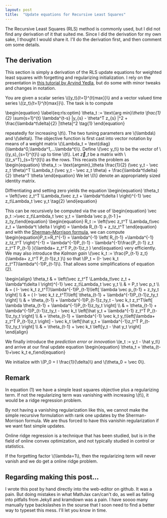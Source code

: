 ```yaml
---
layout: post
title:  "Update equations for Recursive Least Squares"
---
```

The Recursive Least Squares (RLS) method is commonly used, but I did not find any derivation of it that suited me. 
Since I did the derivation for my own sake, I thought I would share it.
I'll do the derivation first, and then comment om some details.


## The derivation
This section is simply a derivation of the RLS update equations for weighted least squares with forgetting and regularizing initialization.
I rely on the presentation in [this tutorial by Arvind Yedla](http://pfister.ee.duke.edu/courses/ece586/ex_proj_2008.pdf), but do some with minor tweaks and changes in notation.

You are given a scalar series \\((y_t)_{t=1}^{t_{max}}\\) and a vector valued time series \\((z_t)_{t=1}^{t_{max}}\\). The task is to compute

\\begin{equation}
\label{eq:rls:optim} \theta_t := \text{arg min}_\theta \frac{1}{2} \sum_{s=1}^{t} \lambda^{t-s} |y_{s} - \theta^T z_{s} |^2 + \frac{\lambda^t\delta}{2} |\theta|^2 \tag{1}
\\end{equation}

repeatedly for increasing \\(t\\). The two tuning parameters are \\(\lambda\\) and \\(\delta\\).
The objective function is first cast into vector notation by means of a weight matrix \\(\Lambda_t = \text{diag}(\lambda^0,\lambda^1,...\lambda^t)\\).
Define \\(\vec y\_t\\) to be the vector of \\((y\_s)\_{s=1}^{t}\\) up to time \\(t\\).
Let $\vec z\_t$ be a matrix with \\((z\_s^T)\_{s=1}^{t}\\) as the rows. This recasts the problem as
\\begin{equation} \theta_t := \text{argmin}_\theta \frac{1}{2} (\vec y_t -  \vec z_t \theta)^T \Lambda_t (\vec y_t - \vec z_t \theta) + \frac{\lambda^t\delta}{2} \theta^T \theta \\end{equation}
We let \\(I\\) denote an appropriately sized identity matrix. 

Diffrentiating and setting zero yields the equation
\\begin{equation} \theta_t = \left(\vec z_t^T \Lambda_t\vec z_t + \lambda^t\delta I \right)^{-1} \vec z_t\Lambda_t \vec y_t  \tag{2} \\end{equation}

This can be recursively be computed via the use of
\\begin{equation} \vec p_t :=\vec z_t\Lambda_t \vec y_t = \lambda \vec p_{t-1 }+ z_ty_t\\end{equation}
\\begin{equation} R_t := \left(\vec z_t^T \Lambda_t\vec z_t + \lambda^t \delta I \right)  = \lambda R_{t-1} + z_tz_t^T \\end{equation}
and with the [Sherman–Morrison formula](https://en.wikipedia.org/wiki/Sherman%E2%80%93Morrison_formula), we can compute
\\begin{equation}P_t:=R_t^{-1} = \lambda^{-1} \left( R_{t-1} +\lambda^{-1} z_tz_t^T   \right)^{-1} = \lambda^{-1}P_{t-1} - \lambda^{-1}\frac{P_{t-1} z_t z_t^T P_{t-1} }{\lambda+ z_t^T P_{t-1}z_t } \\end{equation}
very efficiently. We may also introduce the _Kalman gain_ \\(\vec k_t := \frac{P_{t-1} z_t}{\lambda+ z_t^T P_{t-1}z_t }\\) so that \\(P_t = (I- \vec k_t z_t^T)\lambda^{-1}P_{t-1}\\).  That allows some simplifications of equation (2).



\\begin{align}
	\theta_t
	 & = \left(\vec z_t^T \Lambda_t\vec z_t + \lambda^t\delta I \right)^{-1} \vec z_t\Lambda_t \vec y_t                                                      \\\\
	 & = P_t \vec p_t                                                                                                                                            \\\\
	 & = ( I- \vec k_t z_t^T)\lambda^{-1}P_{t-1}\left[ \lambda \vec p_{t-1} + z_ty_t \right]                                                                \\\\
	 & = ( I- \vec k_t z_t^T)\left[ \theta_{t-1} + \lambda^{-1}P_{t-1}z_ty_t \right]                                                                        \\\\
	 & =   \theta_{t-1} + \lambda^{-1}P_{t-1}z_ty_t - \vec k_t z_t^T\left[ \lambda \theta_{t-1} + \lambda^{-1}P_{t-1}z_ty_t \right]                             \\\\
	 & =   \theta_{t-1} + \lambda^{-1}P_{t-1}z_ty_t - \vec k_t \left[\hat y_t + \lambda^{-1} z_t^T P_{t-1}z_ty_t \right]                                        \\\\
	 & =   \theta_{t-1} + \lambda^{-1} \vec k_t y_t\left[\lambda+ z_t^T P_{t-1}z_t \right] - \vec k_t \left[\hat y_t + \lambda^{-1}z_t^T P_{t-1}z_ty_t \right] \\\\
	 & =   \theta_{t-1} + \vec k_t \left[y_t - \hat y_t \right]
\\end{align}

We finally introduce the _prediction error_ or _innovation_ \\(e_t := y_t - \hat y_t\\) and arrive at our final update equation
\\begin{equation} \theta_t = \theta_{t-1}+\vec k_t e_t\\end{equation}

We initialize with \\(P_0 = I \frac{1}{\delta}\\) and \\(\theta_0 = \vec 0\\).

## Remark
In equation (1) we have a simple least squares objective plus a regularizing term. If not the regularizing term was vanishing with increasing \\(t\\), it would be a ridge regression problem.

By not having a vanishing regularization like this, we cannot make the simple recursive formulation with rank one updates by the Sherman-Morrison formula. We are thus forced to have this vanishin regularization if we want fast simple updates.

Online ridge regression is a technique that has been studied, but is in the field of online convex optimization, and not typically studied in control or statistics.

If the forgetting factor \\(\lambda=1\\), then the regularizing term will never vanish and we do get a online ridge problem.

## Regarding making this post...
I wrote this post by hand directly into the web-editor on github. It was a pain. But doing mistakes in what MathJax can/can't do, as well as falling into pitfalls from Jekyll and kramdown was a pain. I have soooo many manually type backslashes in the sourse that I soon need to find a better way to typeset this mess. I'll let you know in time.
